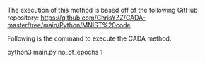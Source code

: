The execution of this method is based off of the following GitHub repository: https://github.com/ChrisYZZ/CADA-master/tree/main/Python/MNIST%20code

Following is the command to execute the CADA method:

python3 main.py no_of_epochs 1
